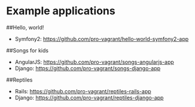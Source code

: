 Example applications
====================

##Hello, world!

* Symfony2: https://github.com/pro-vagrant/hello-world-symfony2-app

##Songs for kids

* AngularJS: https://github.com/pro-vagrant/songs-angularjs-app
* Django: https://github.com/pro-vagrant/songs-django-app

##Reptiles

* Rails: https://github.com/pro-vagrant/reptiles-rails-app
* Django: https://github.com/pro-vagrant/reptiles-django-app

